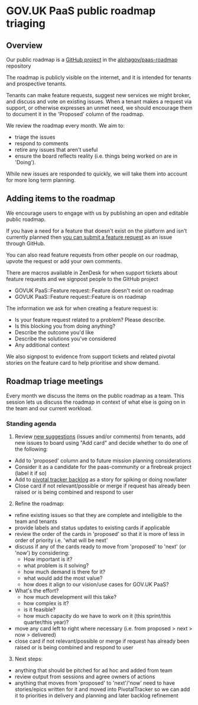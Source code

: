 # GOV.UK PaaS public roadmap triaging

## Overview
Our public roadmap is a [GitHub project](https://github.com/alphagov/paas-roadmap/projects/1?fullscreen=true) in the [alphagov/paas-roadmap](https://github.com/alphagov/paas-roadmap]) repository

The roadmap is publicly visible on the internet, and it is intended for tenants and prospective tenants.

Tenants can make feature requests, suggest new services we might broker, and discuss and vote on existing issues. When a tenant makes a request via support, or otherwise expresses an unmet need, we should encourage them to document it in the 'Proposed' column of the roadmap.

We review the roadmap every month.
We aim to: 
-   triage the issues
-   respond to comments
-   retire any issues that aren't useful
-   ensure the board reflects reality (i.e. things being worked on are in 'Doing'). 

While new issues are responded to quickly, we will take them into account for more long term planning. 

## Adding items to the roadmap
We encourage users to engage with us by publishing an open and editable public roadmap.

If you have a need for a feature that doesn't exist on the platform and isn't currently planned then [you can submit a feature request](https://github.com/alphagov/paas-roadmap/issues/new/choose) as an issue through GitHub.

You can also read feature requests from other people on our roadmap, upvote the request or add your own comments.

There are macros available in ZenDesk for when support tickets about feature requests and we signpost people to the GitHub project
-   GOVUK PaaS::Feature request::Feature doesn't exist on roadmap
-   GOVUK PaaS::Feature request::Feature is on roadmap

The information we ask for when creating a feature request is:
-   Is your feature request related to a problem? Please describe.
-   Is this blocking you from doing anything?
-   Describe the outcome you'd like
-   Describe the solutions you've considered
-   Any additional context

We also signpost to evidence from support tickets and related pivotal stories on the feature card to help prioritise and show demand.

## Roadmap triage meetings
Every month we discuss the items on the public roadmap as a team. This session lets us discuss the roadmap in context of what else is going on in the team and our current workload.

### Standing agenda
  1. Review [new suggestions](https://github.com/alphagov/paas-roadmap/issues?q=is%3Aopen+is%3Aissue) (issues and/or comments) from tenants, add new issues to board using "Add card" and decide whether to do one of the following:
-   Add to 'proposed' column and to future mission planning considerations
-   Consider it as a candidate for the paas-community or a firebreak project (label it if so)
-   Add to [pivotal tracker backlog](https://www.pivotaltracker.com/n/projects/1275640) as a story for spiking or doing now/later
-   Close card if not relevant/possible or merge if request has already been raised or is being combined and respond to user

  2. Refine the roadmap: 
-   refine existing issues so that they are complete and intelligible to the team and tenants
-   provide labels and status updates to existing cards if applicable
-   review the order of the cards in 'proposed' so that it is more of less in order of priority i.e. 'what will be next'
-   discuss if any of the cards ready to move from 'proposed' to 'next' (or 'now') by considering:
    -   How important is it? 
    -   what problem is it solving?
    -   how much demand is there for it?
    -   what would add the most value?
    -   how does it align to our vision/use cases for GOV.UK PaaS?
-   What's the effort?
    -   how much development will this take?
    -   how complex is it?
    -   is it feasible?
    -   how much capacity do we have to work on it (this sprint/this quarter/this year)?
-   move any card left to right where necessary (i.e. from proposed > next > now > delivered)
-   close card if not relevant/possible or merge if request has already been raised or is being combined and respond to user

  3. Next steps:
-   anything that should be pitched for ad hoc and added from team
-   review output from sessions and agree owners of actions
-   anything that moves from 'proposed' to 'next'/'now' need to have stories/epics written for it and moved into PivotalTracker so we can add it to priorities in delivery and planning and later backlog refinement
